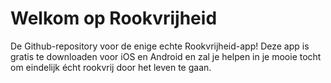 # Welkom op Rookvrijheid
De Github-repository voor de enige echte Rookvrijheid-app! Deze app is gratis te downloaden voor iOS en Android en zal je helpen in je mooie tocht om eindelijk écht rookvrij door het leven te gaan.

